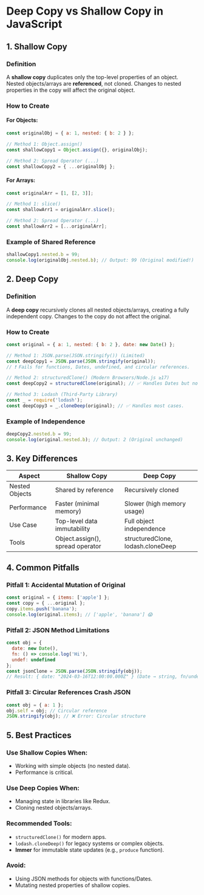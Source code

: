 # Deep Copy vs Shallow Copy in JavaScript

## 1. Shallow Copy

### Definition
A **shallow copy** duplicates only the top-level properties of an object. Nested objects/arrays are **referenced**, not cloned. Changes to nested properties in the copy will affect the original object.

### How to Create

#### For Objects:
```javascript
const originalObj = { a: 1, nested: { b: 2 } };

// Method 1: Object.assign()
const shallowCopy1 = Object.assign({}, originalObj);

// Method 2: Spread Operator (...)
const shallowCopy2 = { ...originalObj };
```

#### For Arrays:
```javascript
const originalArr = [1, [2, 3]];

// Method 1: slice()
const shallowArr1 = originalArr.slice();

// Method 2: Spread Operator (...)
const shallowArr2 = [...originalArr];
```

### Example of Shared Reference
```javascript
shallowCopy1.nested.b = 99;
console.log(originalObj.nested.b); // Output: 99 (Original modified!)
```

## 2. Deep Copy

### Definition
A **deep copy** recursively clones all nested objects/arrays, creating a fully independent copy. Changes to the copy do not affect the original.

### How to Create
```javascript
const original = { a: 1, nested: { b: 2 }, date: new Date() };

// Method 1: JSON.parse(JSON.stringify()) (Limited)
const deepCopy1 = JSON.parse(JSON.stringify(original));
// ❗ Fails for functions, Dates, undefined, and circular references.

// Method 2: structuredClone() (Modern Browsers/Node.js ≥17)
const deepCopy2 = structuredClone(original); // ✅ Handles Dates but not functions.

// Method 3: Lodash (Third-Party Library)
const _ = require('lodash');
const deepCopy3 = _.cloneDeep(original); // ✅ Handles most cases.
```

### Example of Independence
```javascript
deepCopy2.nested.b = 99;
console.log(original.nested.b); // Output: 2 (Original unchanged)
```

## 3. Key Differences

| Aspect | Shallow Copy | Deep Copy |
|--------|-------------|-----------|
| Nested Objects | Shared by reference | Recursively cloned |
| Performance | Faster (minimal memory) | Slower (high memory usage) |
| Use Case | Top-level data immutability | Full object independence |
| Tools | Object.assign(), spread operator | structuredClone, lodash.cloneDeep |

## 4. Common Pitfalls

### Pitfall 1: Accidental Mutation of Original
```javascript
const original = { items: ['apple'] };
const copy = { ...original };
copy.items.push('banana');
console.log(original.items); // ['apple', 'banana'] 😱
```

### Pitfall 2: JSON Method Limitations
```javascript
const obj = { 
  date: new Date(), 
  fn: () => console.log('Hi'), 
  undef: undefined 
};
const jsonClone = JSON.parse(JSON.stringify(obj));
// Result: { date: "2024-03-16T12:00:00.000Z" } (Date → string, fn/undef dropped)
```

### Pitfall 3: Circular References Crash JSON
```javascript
const obj = { a: 1 };
obj.self = obj; // Circular reference
JSON.stringify(obj); // ❌ Error: Circular structure
```

## 5. Best Practices

### Use Shallow Copies When:
- Working with simple objects (no nested data).
- Performance is critical.

### Use Deep Copies When:
- Managing state in libraries like Redux.
- Cloning nested objects/arrays.

### Recommended Tools:
- `structuredClone()` for modern apps.
- `lodash.cloneDeep()` for legacy systems or complex objects.
- **Immer** for immutable state updates (e.g., `produce` function).

### Avoid:
- Using JSON methods for objects with functions/Dates.
- Mutating nested properties of shallow copies.
